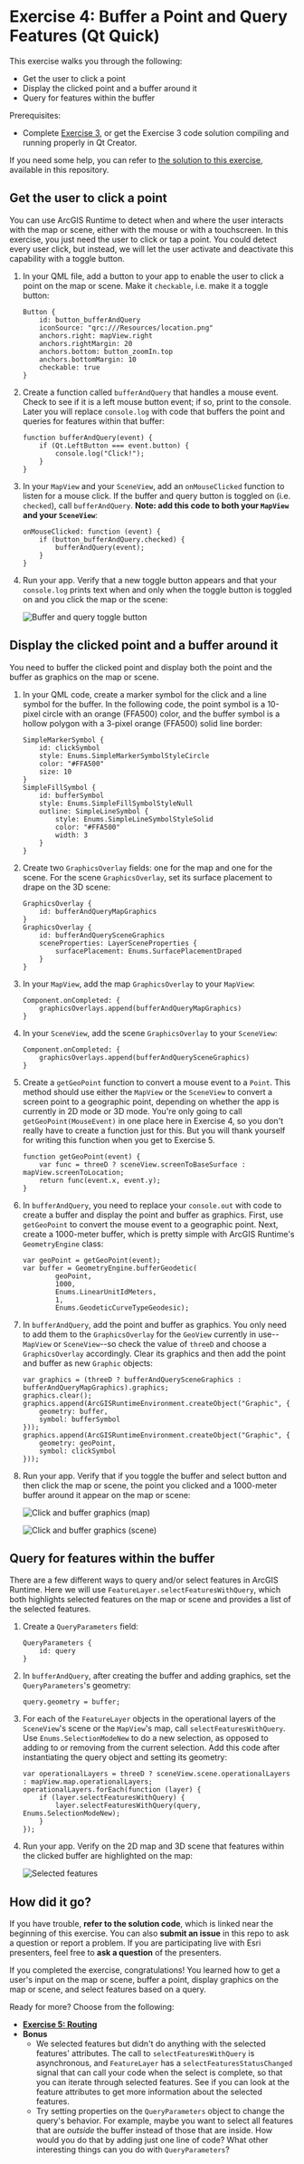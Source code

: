# Exercise 4: Buffer a Point and Query Features (Qt Quick)

This exercise walks you through the following:
- Get the user to click a point
- Display the clicked point and a buffer around it
- Query for features within the buffer

Prerequisites:
- Complete [Exercise 3](Exercise%203%20Local%20Feature%20Layer.md), or get the Exercise 3 code solution compiling and running properly in Qt Creator.

If you need some help, you can refer to [the solution to this exercise](../../../solutions/Qt/Qt%20Quick/Ex4_BufferAndQuery), available in this repository.

## Get the user to click a point

You can use ArcGIS Runtime to detect when and where the user interacts with the map or scene, either with the mouse or with a touchscreen. In this exercise, you just need the user to click or tap a point. You could detect every user click, but instead, we will let the user activate and deactivate this capability with a toggle button.

1. In your QML file, add a button to your app to enable the user to click a point on the map or scene. Make it `checkable`, i.e. make it a toggle button:

    ```
    Button {
        id: button_bufferAndQuery
        iconSource: "qrc:///Resources/location.png"
        anchors.right: mapView.right
        anchors.rightMargin: 20
        anchors.bottom: button_zoomIn.top
        anchors.bottomMargin: 10
        checkable: true
    }
    ```
    
1. Create a function called `bufferAndQuery` that handles a mouse event. Check to see if it is a left mouse button event; if so, print to the console. Later you will replace `console.log` with code that buffers the point and queries for features within that buffer:

    ```
    function bufferAndQuery(event) {
        if (Qt.LeftButton === event.button) {
            console.log("Click!");
        }
    }
    ```
    
1. In your `MapView` and your `SceneView`, add an `onMouseClicked` function to listen for a mouse click. If the buffer and query button is toggled on (i.e. `checked`), call `bufferAndQuery`. **Note: add this code to both your `MapView` and your `SceneView`**:

    ```
    onMouseClicked: function (event) {
        if (button_bufferAndQuery.checked) {
            bufferAndQuery(event);
        }
    }
    ```
    
1. Run your app. Verify that a new toggle button appears and that your `console.log` prints text when and only when the toggle button is toggled on and you click the map or the scene:

    ![Buffer and query toggle button](08-buffer-query-toggle-button.png)
    
## Display the clicked point and a buffer around it

You need to buffer the clicked point and display both the point and the buffer as graphics on the map or scene.

1. In your QML code, create a marker symbol for the click and a line symbol for the buffer. In the following code, the point symbol is a 10-pixel circle with an orange (FFA500) color, and the buffer symbol is a hollow polygon with a 3-pixel orange (FFA500) solid line border:

    ```
    SimpleMarkerSymbol {
        id: clickSymbol
        style: Enums.SimpleMarkerSymbolStyleCircle
        color: "#FFA500"
        size: 10
    }
    SimpleFillSymbol {
        id: bufferSymbol
        style: Enums.SimpleFillSymbolStyleNull
        outline: SimpleLineSymbol {
            style: Enums.SimpleLineSymbolStyleSolid
            color: "#FFA500"
            width: 3
        }
    }
    ```
    
1. Create two `GraphicsOverlay` fields: one for the map and one for the scene. For the scene `GraphicsOverlay`, set its surface placement to drape on the 3D scene:

    ```
    GraphicsOverlay {
        id: bufferAndQueryMapGraphics
    }
    GraphicsOverlay {
        id: bufferAndQuerySceneGraphics
        sceneProperties: LayerSceneProperties {
            surfacePlacement: Enums.SurfacePlacementDraped
        }
    }
    ```
    
1. In your `MapView`, add the map `GraphicsOverlay` to your `MapView`:

    ```
    Component.onCompleted: {
        graphicsOverlays.append(bufferAndQueryMapGraphics)
    }
    ```
    
1. In your `SceneView`, add the scene `GraphicsOverlay` to your `SceneView`:

    ```
    Component.onCompleted: {
        graphicsOverlays.append(bufferAndQuerySceneGraphics)
    }
    ```
    
1. Create a `getGeoPoint` function to convert a mouse event to a `Point`. This method should use either the `MapView` or the `SceneView` to convert a screen point to a geographic point, depending on whether the app is currently in 2D mode or 3D mode. You're only going to call `getGeoPoint(MouseEvent)` in one place here in Exercise 4, so you don't really have to create a function just for this. But you will thank yourself for writing this function when you get to Exercise 5.

    ```
    function getGeoPoint(event) {
        var func = threeD ? sceneView.screenToBaseSurface : mapView.screenToLocation;
        return func(event.x, event.y);
    }
    ```

1. In `bufferAndQuery`, you need to replace your `console.out` with code to create a buffer and display the point and buffer as graphics. First, use `getGeoPoint` to convert the mouse event to a geographic point. Next, create a 1000-meter buffer, which is pretty simple with ArcGIS Runtime's `GeometryEngine` class:

    ```
    var geoPoint = getGeoPoint(event);
    var buffer = GeometryEngine.bufferGeodetic(
            geoPoint,
            1000,
            Enums.LinearUnitIdMeters,
            1,
            Enums.GeodeticCurveTypeGeodesic);
    ```

1. In `bufferAndQuery`, add the point and buffer as graphics. You only need to add them to the `GraphicsOverlay` for the `GeoView` currently in use--`MapView` or `SceneView`--so check the value of `threeD` and choose a `GraphicsOverlay` accordingly. Clear its graphics and then add the point and buffer as new `Graphic` objects:

    ```
    var graphics = (threeD ? bufferAndQuerySceneGraphics : bufferAndQueryMapGraphics).graphics;
    graphics.clear();
    graphics.append(ArcGISRuntimeEnvironment.createObject("Graphic", {
        geometry: buffer,
        symbol: bufferSymbol
    }));
    graphics.append(ArcGISRuntimeEnvironment.createObject("Graphic", {
        geometry: geoPoint,
        symbol: clickSymbol
    }));
    ```

1. Run your app. Verify that if you toggle the buffer and select button and then click the map or scene, the point you clicked and a 1000-meter buffer around it appear on the map or scene:

    ![Click and buffer graphics (map)](09-click-and-buffer-graphics-map.png)

    ![Click and buffer graphics (scene)](10-click-and-buffer-graphics-scene.jpg)
    
## Query for features within the buffer

There are a few different ways to query and/or select features in ArcGIS Runtime. Here we will use `FeatureLayer.selectFeaturesWithQuery`, which both highlights selected features on the map or scene and provides a list of the selected features.

1. Create a `QueryParameters` field:

    ```
    QueryParameters {
        id: query
    }
    ```

1. In `bufferAndQuery`, after creating the buffer and adding graphics, set the `QueryParameters`'s geometry:

    ```
    query.geometry = buffer;
    ```
    
1. For each of the `FeatureLayer` objects in the operational layers of the `SceneView`'s scene or the `MapView`'s map, call `selectFeaturesWithQuery`. Use `Enums.SelectionModeNew` to do a new selection, as opposed to adding to or removing from the current selection. Add this code after instantiating the query object and setting its geometry:

    ```
    var operationalLayers = threeD ? sceneView.scene.operationalLayers : mapView.map.operationalLayers;
    operationalLayers.forEach(function (layer) {
        if (layer.selectFeaturesWithQuery) {
            layer.selectFeaturesWithQuery(query, Enums.SelectionModeNew);
        }
    });
    ```
    
1. Run your app. Verify on the 2D map and 3D scene that features within the clicked buffer are highlighted on the map:

    ![Selected features](11-selected-features.png)
    
## How did it go?

If you have trouble, **refer to the solution code**, which is linked near the beginning of this exercise. You can also **submit an issue** in this repo to ask a question or report a problem. If you are participating live with Esri presenters, feel free to **ask a question** of the presenters.

If you completed the exercise, congratulations! You learned how to get a user's input on the map or scene, buffer a point, display graphics on the map or scene, and select features based on a query.

Ready for more? Choose from the following:

- [**Exercise 5: Routing**](Exercise%205%20Routing.md)
- **Bonus**
    - We selected features but didn't do anything with the selected features' attributes. The call to `selectFeaturesWithQuery` is asynchronous, and `FeatureLayer` has a `selectFeaturesStatusChanged` signal that can call your code when the select is complete, so that you can iterate through selected features. See if you can look at the feature attributes to get more information about the selected features.
    - Try setting properties on the `QueryParameters` object to change the query's behavior. For example, maybe you want to select all features that are _outside_ the buffer instead of those that are inside. How would you do that by adding just one line of code? What other interesting things can you do with `QueryParameters`?